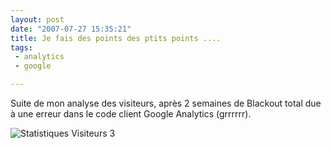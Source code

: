 ```yaml
---
layout: post
date: "2007-07-27 15:35:21"
title: Je fais des points des ptits points ....
tags:
 - analytics
 - google

---
```


Suite de mon analyse des visiteurs, après 2 semaines de Blackout total due à une erreur dans le code client Google Analytics (grrrrrr).

![Statistiques Visiteurs 3](http://zenithar.free.fr/wp-content/screen3.png)



